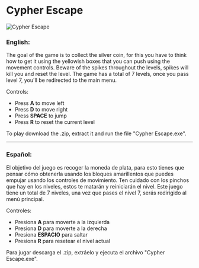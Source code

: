 # Cypher Escape
![Cypher Escape](https://i.imgur.com/Fzm0sEP.png "Cypher Escape")
### English:
The goal of the game is to collect the silver coin, for this you have to think how to get it using the yellowish boxes that you can push using the movement controls. Beware of the spikes throughout the levels, spikes will kill you and reset the level. The game has a total of 7 levels, once you pass level 7, you'll be redirected to the main menu.

Controls:
- Press **A** to move left
- Press **D** to move right
- Press **SPACE** to jump
- Press **R** to reset the current level

To play download the .zip, extract it and run the file "Cypher Escape.exe".

------------

### Español:
El objetivo del juego es recoger la moneda de plata, para esto tienes que pensar cómo obtenerla usando los bloques amarillentos que puedes empujar usando los controles de movimiento. Ten cuidado con los pinchos que hay en los niveles, estos te matarán y reiniciarán el nivel. Este juego tiene un total de 7 niveles, una vez que pases el nivel 7, serás redirigido al menú principal.

Controles:
- Presiona **A** para moverte a la izquierda
- Presiona **D** para moverte a la derecha
- Presiona **ESPACIO** para saltar
- Presiona **R** para resetear el nivel actual

Para jugar descarga el .zip, extráelo y ejecuta el archivo "Cypher Escape.exe".
